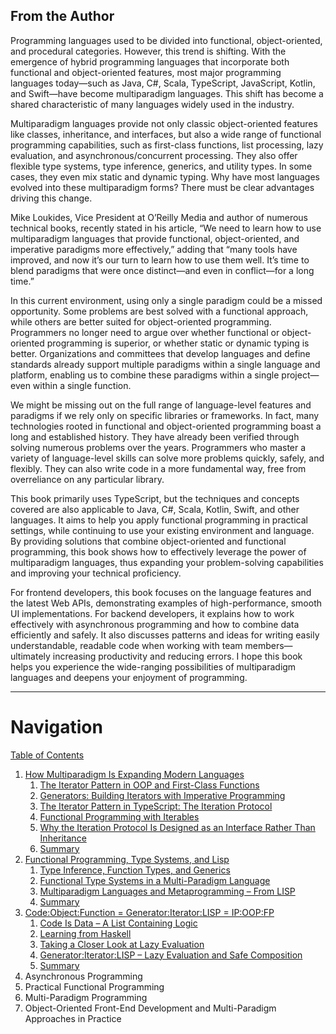 ## From the Author

Programming languages used to be divided into functional, object-oriented, and procedural categories. However, this trend is shifting. With the emergence of hybrid programming languages that incorporate both functional and object-oriented features, most major programming languages today—such as Java, C#, Scala, TypeScript, JavaScript, Kotlin, and Swift—have become multiparadigm languages. This shift has become a shared characteristic of many languages widely used in the industry.

Multiparadigm languages provide not only classic object-oriented features like classes, inheritance, and interfaces, but also a wide range of functional programming capabilities, such as first-class functions, list processing, lazy evaluation, and asynchronous/concurrent processing. They also offer flexible type systems, type inference, generics, and utility types. In some cases, they even mix static and dynamic typing. Why have most languages evolved into these multiparadigm forms? There must be clear advantages driving this change.

Mike Loukides, Vice President at O’Reilly Media and author of numerous technical books, recently stated in his article, “We need to learn how to use multiparadigm languages that provide functional, object-oriented, and imperative paradigms more effectively,” adding that “many tools have improved, and now it’s our turn to learn how to use them well. It’s time to blend paradigms that were once distinct—and even in conflict—for a long time.”

In this current environment, using only a single paradigm could be a missed opportunity. Some problems are best solved with a functional approach, while others are better suited for object-oriented programming. Programmers no longer need to argue over whether functional or object-oriented programming is superior, or whether static or dynamic typing is better. Organizations and committees that develop languages and define standards already support multiple paradigms within a single language and platform, enabling us to combine these paradigms within a single project—even within a single function.

We might be missing out on the full range of language-level features and paradigms if we rely only on specific libraries or frameworks. In fact, many technologies rooted in functional and object-oriented programming boast a long and established history. They have already been verified through solving numerous problems over the years. Programmers who master a variety of language-level skills can solve more problems quickly, safely, and flexibly. They can also write code in a more fundamental way, free from overreliance on any particular library.

This book primarily uses TypeScript, but the techniques and concepts covered are also applicable to Java, C#, Scala, Kotlin, Swift, and other languages. It aims to help you apply functional programming in practical settings, while continuing to use your existing environment and language. By providing solutions that combine object-oriented and functional programming, this book shows how to effectively leverage the power of multiparadigm languages, thus expanding your problem-solving capabilities and improving your technical proficiency.

For frontend developers, this book focuses on the language features and the latest Web APIs, demonstrating examples of high-performance, smooth UI implementations. For backend developers, it explains how to work effectively with asynchronous programming and how to combine data efficiently and safely. It also discusses patterns and ideas for writing easily understandable, readable code when working with team members—ultimately increasing productivity and reducing errors. I hope this book helps you experience the wide-ranging possibilities of multiparadigm languages and deepens your enjoyment of programming.

---

# Navigation

[Table of Contents](README.md)

1. [How Multiparadigm Is Expanding Modern Languages](1.0.-How-Multiparadigm-Is-Expanding-Modern-Languages.md)
   1. [The Iterator Pattern in OOP and First-Class Functions](1.1-The-Iterator-Pattern-in-OOP-and-First-Class-Functions.md)
   2. [Generators: Building Iterators with Imperative Programming](1.2-Generators%3A-Building-Iterators-with-Imperative-Programming.md)
   3. [The Iterator Pattern in TypeScript: The Iteration Protocol](1.3-The-Iterator-Pattern-in-TypeScript%3A-The-Iteration-Protocol.md)
   4. [Functional Programming with Iterables](1.4-Functional-Programming-with-Iterables.md)
   5. [Why the Iteration Protocol Is Designed as an Interface Rather Than Inheritance](1.5-Why-the-Iteration-Protocol-Is-Designed-as-an-Interface-Rather-Than-Inheritance.md)
   6. [Summary](1.6-Summary.md)
2. [Functional Programming, Type Systems, and Lisp](2.0-Functional-Programming,-Type-Systems,-and-Lisp.md)
   1. [Type Inference, Function Types, and Generics](2.1-Type-Inference,-Function-Types,-and-Generics.md)
   2. [Functional Type Systems in a Multi-Paradigm Language](2.2-Functional-Type-Systems-in-a-Multi-Paradigm-Language.md)
   3. [Multiparadigm Languages and Metaprogramming – From LISP](2.3-Multiparadigm-Languages-and-Metaprogramming-–-From-LISP.md)
   4. [Summary](2.4-Summary.md)
3. [Code:Object:Function = Generator:Iterator:LISP = IP:OOP:FP](3.0-Code%3AObject%3AFunction-=-Generator%3AIterator%3ALISP-=-IP%3AOOP%3AFP.md)
   1. [Code Is Data – A List Containing Logic](3.1-Code-Is-Data-–-A-List-Containing-Logic.md)
   2. [Learning from Haskell](3.2-Learning-from-Haskell.md)
   3. [Taking a Closer Look at Lazy Evaluation](3.3-Taking-a-Closer-Look-at-Lazy-Evaluation.md)
   4. [Generator:Iterator:LISP – Lazy Evaluation and Safe Composition](3.4-Generator%3AIterator%3ALISP-–-Lazy-Evaluation-and-Safe-Composition.md)
   5. [Summary](3.5-Summary.md)
4. Asynchronous Programming
5. Practical Functional Programming
6. Multi-Paradigm Programming
7. Object-Oriented Front-End Development and Multi-Paradigm Approaches in Practice